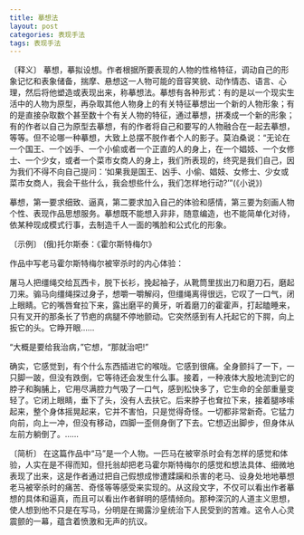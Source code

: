 ```yaml
---
title: 摹想法
layout: post
categories: 表现手法
tags: 表现手法
---
```


〔释义〕 摹想，摹拟设想。作者根据所要表现的人物的性格特征，调动自己的形象记忆和表象储备，揣摩、悬想这一人物可能的音容笑貌、动作情态、语言、心理，然后将他塑造或表现出来，称摹想法。摹想有各种形式：有的是以一个现实生活中的人物为原型，再杂取其他人物身上的有关特征摹想出一个新的人物形象；有的是直接杂取数个甚至数十个有关人物的特征，通过摹想，拼凑成一个新的形象；有的作者以自己为原型去摹想，有的作者将自己和要写的人物融合在一起去摹想，等等。但不论哪一种摹想，大致上总摆不脱作者个人的影子。莫泊桑说：“无论在一个国王、一个凶手、一个小偷或者一个正直的人的身上，在一个娼妓、一个女修士、一个少女，或者一个菜市女商人的身上，我们所表现的，终究是我们自己，因为我们不得不向自己提问：‘如果我是国王、凶手、小偷、娼妓、女修士、少女或菜市女商人，我会干些什么，我会想些什么，我们怎样地行动?’”(《小说》)

摹想，第一要求细致、逼真，第二要求加入自己的体验和感情，第三要为刻画人物个性、表现作品思想服务。摹想既不能想入非非，随意编造，也不能简单化对待，依某种现成模式行事，去制造千人一面的嘴脸和公式化的形象。

〔示例〕 (俄)托尔斯泰：《霍尔斯特梅尔》

作品中写老马霍尔斯特梅尔被宰杀时的内心体验：

屠马人把缰绳交给瓦西卡，脱下长衫，挽起袖子，从靴筒里拔出刀和磨刀石，磨起刀来。骟马向缰绳探过身子，想嚼一嚼解闷，但缰绳离得很远，它叹了一口气，闭上眼睛。它的嘴唇耷拉下来，露出磨平的黄牙，听着磨刀的霍霍声，打起瞌睡来，只有叉开的那条长了节疤的病腿不停地颤动。它突然感到有人托起它的下腭，向上扳它的头。它睁开眼……

“大概是要给我治病，”它想，“那就治吧!”

确实，它感觉到，有个什么东西插进它的喉咙。它感到很痛。全身颤抖了一下，一只脚一跛，但没有跌倒，它等待还会发生什么事。接着，一种液体大股地流到它的脖子和胸脯上，它用尽满腔力气吸了一口气，感到松快多了，它生命的全部重量变轻了。它闭上眼睛，垂下了头，没有人去扶它。后来脖子也耷拉下来，接着腿哆嗦起来，整个身体摇晃起来，它并不害怕，只是觉得奇怪。一切都非常新奇。它猛力向前，向上一冲，但没有移动，四脚一歪侧身倒了下去。它想迈出脚步，但身体从左前方躺倒了。……

〔简析〕 在这篇作品中“马”是一个人物。一匹马在被宰杀时会有怎样的感觉和体验，人实在是不得而知，但托翁却把老马霍尔斯特梅尔的感觉和想法具体、细微地表现了出来，这是作者通过把自己假想成惨遭蹂躏和杀害的老马、设身处地地摹想老马被宰杀时的痛苦、奇怪等等感受来实现的。从这段文字，不仅可以看出作者摹想的具体和逼真，而且可以看出作者鲜明的感情倾向。那种深沉的人道主义思想，使人想到他不只是在写马，分明是在揭露沙皇统治下人民受到的苦难。这令人心灵震颤的一幕，蕴含着愤激和无声的抗议。 